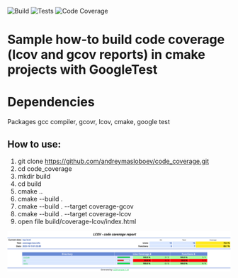 ![Build](https://github.com/andreymasloboev/code_coverage/actions/workflows/build.yml/badge.svg)
![Tests](https://github.com/andreymasloboev/code_coverage/actions/workflows/tests.yml/badge.svg)
![Code Coverage](https://img.shields.io/badge/Code%20Coverage-80%25-success?style=flat)

# Sample how-to build code coverage (lcov and gcov reports) in cmake projects with GoogleTest

# Dependencies

Packages gcc compiler, gcovr, lcov, cmake, google test

## How to use:

1. git clone https://github.com/andreymasloboev/code_coverage.git
2. cd code_coverage
3. mkdir build
4. cd build
5. cmake ..
6. cmake --build .
7. cmake --build . --target coverage-gcov
8. cmake --build . --target coverage-lcov
9. open file build/coverage-lcov/index.html

![Alt text](coverage.png?raw=true "Optional Title")
